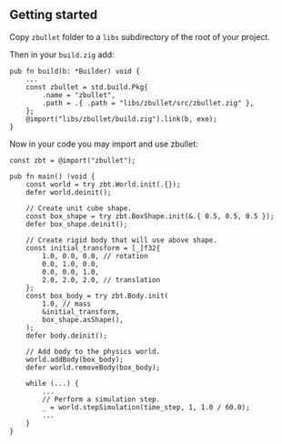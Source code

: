 ## Getting started

Copy `zbullet` folder to a `libs` subdirectory of the root of your project.

Then in your `build.zig` add:

```zig
pub fn build(b: *Builder) void {
    ...
    const zbullet = std.build.Pkg{
        .name = "zbullet",
        .path = .{ .path = "libs/zbullet/src/zbullet.zig" },
    };
    @import("libs/zbullet/build.zig").link(b, exe);
}
```

Now in your code you may import and use zbullet:

```zig
const zbt = @import("zbullet");

pub fn main() !void {
    const world = try zbt.World.init(.{});
    defer world.deinit();

    // Create unit cube shape.
    const box_shape = try zbt.BoxShape.init(&.{ 0.5, 0.5, 0.5 });
    defer box_shape.deinit();

    // Create rigid body that will use above shape.
    const initial_transform = [_]f32{
        1.0, 0.0, 0.0, // rotation
        0.0, 1.0, 0.0,
        0.0, 0.0, 1.0,
        2.0, 2.0, 2.0, // translation
    };
    const box_body = try zbt.Body.init(
        1.0, // mass
        &initial_transform,
        box_shape.asShape(),
    );
    defer body.deinit();

    // Add body to the physics world.
    world.addBody(box_body);
    defer world.removeBody(box_body);

    while (...) {
        ...
        // Perform a simulation step.
        _ = world.stepSimulation(time_step, 1, 1.0 / 60.0);
        ...
    }
}
```
